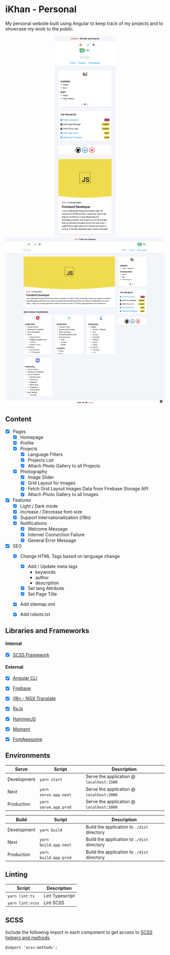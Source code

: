 # iKhan - Personal
My personal website built using Angular to keep track of my projects and to showcase my work to the public.

<p align="center">
  <img src="preview-01.png" width="194" />
  <img src="preview-02.png" width="600" /> 
</p>


## Content
- [X] Pages
	- [X] Homepage
	- [X] Profile
	- [X] Projects
		- [X] Language Filters
		- [X] Projects List
		- [X] Attach Photo Gallery to all Projects
	- [X] Photography
		- [X] Image Slider
		- [X] Grid Layout for Images
		- [X] Fetch Grid Layout Images Data from Firebase Storage API
		- [X] Attach Photo Gallery to all Images
- [X] Features
	- [X] Light / Dark mode
	- [X] Increase / Decrease font-size
	- [X] Support Internationalization (i18n)
	- [X] Notifications
		- [X] Welcome Message
		- [X] Internet Connection Failure
		- [X] General Error Message
- [X] SEO
	- [X] Change HTML Tags based on language change
		- [X] Add / Update meta tags 
			- keywords
			- author
			- description
		- [X] Set lang Attribute
		- [X] Set Page Title
	- [X] Add sitemap.xml
	- [X] Add robots.txt


## Libraries and Frameworks

#### Internal
- [X] [SCSS Framework](https://github.com/imransilvake/SCSS-Framework)

#### External 
- [X] [Angular CLI](https://cli.angular.io/)
- [X] [Firebase](https://firebase.google.com/)
- [X] [i18n - NGX Translate](https://github.com/ngx-translate/core)
- [X] [RxJs](https://rxjs.dev/)
- [X] [HammerJS](https://hammerjs.github.io/)
- [X] [Moment](https://momentjs.com/)
- [X] [FontAwesome](https://fontawesome.com/)


## Environments
|Serve|Script|Description|
|---|---|---|
|Development|`yarn start`|Serve the application @ `localhost:1500`|
|Next|`yarn serve.app.next`|Serve the application @ `localhost:2000`|
|Production|`yarn serve.app.prod`|Serve the application @ `localhost:3000`|

|Build|Script|Description|
|---|---|---|
|Development|`yarn build`|Build the application to `./dist` directory|
|Next|`yarn build.app.next`|Build the application to `./dist` directory|
|Production|`yarn build.app.prod`|Build the application to `./dist` directory|


## Linting
|Script|Description|
|---|---|
|`yarn lint:ts`|Lint Typescript|
|`yarn lint:scss`|Lint SCSS|


## SCSS
Include the following import in each component to get access to [SCSS helpers and methods](https://github.com/imransilvake/SCSS-Framework/blob/master/documentation/guide.md).
```
@import 'scss-methods';
```
